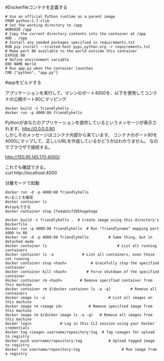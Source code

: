 

#Dockerfileコンテナを定義する


```:Dockerfile
# Use an official Python runtime as a parent image
FROM python:2.7-slim
# Set the working directory to /app
WORKDIR /app
# Copy the current directory contents into the container at /app
ADD . /app
# Install any needed packages specified in requirements.txt
RUN pip install --trusted-host pypi.python.org -r requirements.txt
# Make port 80 available to the world outside this container
EXPOSE 80
# Define environment variable
ENV NAME World
# Run app.py when the container launches
CMD ["python", "app.py"]
```

#appをビルドする

アプリケーションを実行して、マシンのポート4000を、以下を使用してコンテナの公開ポート80にマッピング

    docker build -t friendlyhello .
    docker run -p 4000:80 friendlyhello

Pythonがあなたのアプリケーションを提供しているというメッセージが表示されます。http://0.0.0.0:80    
しかしそのメッセージはコンテナ内部から来ています。
コンテナのポート80を4000にマップして、正しいURLを作成しているかどうかはわかりません。
なのでブラウザで接続する。    

http://150.95.145.170:4000/    

これでも確認できる。    
curl http://localhost:4000

分離モードで起動    

    docker run -d -p 4000:80 friendlyhello
    #いることを確認
    docker container ls
    #stopもできる
    docker container stop 1fa4ab2cf395hogehoge



```
docker build -t friendlyhello .  # Create image using this directory's Dockerfile
docker run -p 4000:80 friendlyhello  # Run "friendlyname" mapping port 4000 to 80
docker run -d -p 4000:80 friendlyhello         # Same thing, but in detached mode
docker container ls                                # List all running containers
docker container ls -a             # List all containers, even those not running
docker container stop <hash>           # Gracefully stop the specified container
docker container kill <hash>         # Force shutdown of the specified container
docker container rm <hash>        # Remove specified container from this machine
docker container rm $(docker container ls -a -q)         # Remove all containers
docker image ls -a                             # List all images on this machine
docker image rm <image id>            # Remove specified image from this machine
docker image rm $(docker image ls -a -q)   # Remove all images from this machine
docker login             # Log in this CLI session using your Docker credentials
docker tag <image> username/repository:tag  # Tag <image> for upload to registry
docker push username/repository:tag            # Upload tagged image to registry
docker run username/repository:tag                   # Run image from a registry
```
